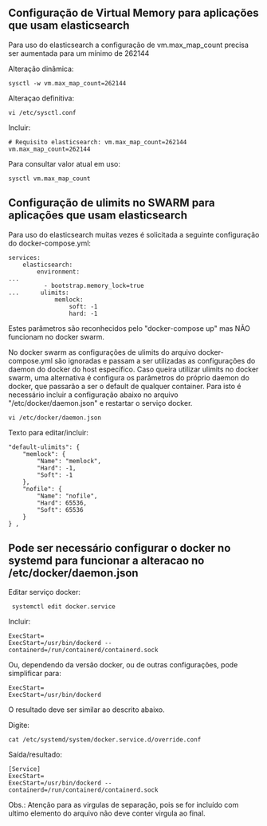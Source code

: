 


## Configuração de Virtual Memory para aplicações que usam elasticsearch
 
Para uso do elasticsearch a configuração de vm.max_map_count precisa ser aumentada para um mínimo de 262144


Alteração dinâmica:

    sysctl -w vm.max_map_count=262144


Alteraçao definitiva:

    vi /etc/sysctl.conf

Incluir:

    # Requisito elasticsearch: vm.max_map_count=262144
    vm.max_map_count=262144


Para consultar valor atual em uso:

    sysctl vm.max_map_count



## Configuração de ulimits no SWARM para aplicações que usam elasticsearch
 

Para uso do elasticsearch muitas vezes é solicitada a seguinte configuração do docker-compose.yml:

    services:
        elasticsearch:
            environment:
    ...
              - bootstrap.memory_lock=true
    ...      ulimits:
                 memlock:
                     soft: -1
                     hard: -1

Estes parâmetros são reconhecidos pelo "docker-compose up" mas NÃO funcionam no docker swarm.

No docker swarm as configurações de ulimits do arquivo docker-compose.yml são ignoradas e passam a ser utilizadas as configurações do daemon do docker do host específico. Caso queira utilizar ulimits no docker swarm, uma alternativa é configura os parâmetros do próprio daemon do docker, que passarão a ser o default de qualquer container. Para isto é necessário incluir a configuração abaixo no arquivo "/etc/docker/daemon.json" e restartar o serviço docker.

    vi /etc/docker/daemon.json

Texto para editar/incluir:
 
    "default-ulimits": {
        "memlock": {
            "Name": "memlock",
            "Hard": -1,
            "Soft": -1
        },
        "nofile": {
            "Name": "nofile",
            "Hard": 65536,
            "Soft": 65536
        }
    } ,

 
 
## Pode ser necessário configurar o docker no systemd para funcionar a alteracao no /etc/docker/daemon.json
 
Editar serviço docker:
 
     systemctl edit docker.service
 
Incluir:
 
    ExecStart=
    ExecStart=/usr/bin/dockerd --containerd=/run/containerd/containerd.sock
  
Ou, dependendo da versão docker, ou de outras configurações, pode simplificar para:
 
    ExecStart=
    ExecStart=/usr/bin/dockerd

O resultado deve ser similar ao descrito abaixo.
 
Digite:
 
    cat /etc/systemd/system/docker.service.d/override.conf

Saída/resultado:

    [Service]
    ExecStart=
    ExecStart=/usr/bin/dockerd --containerd=/run/containerd/containerd.sock



Obs.: Atenção para as virgulas de separação, pois se for incluído com ultimo elemento do arquivo não deve conter virgula ao final.
